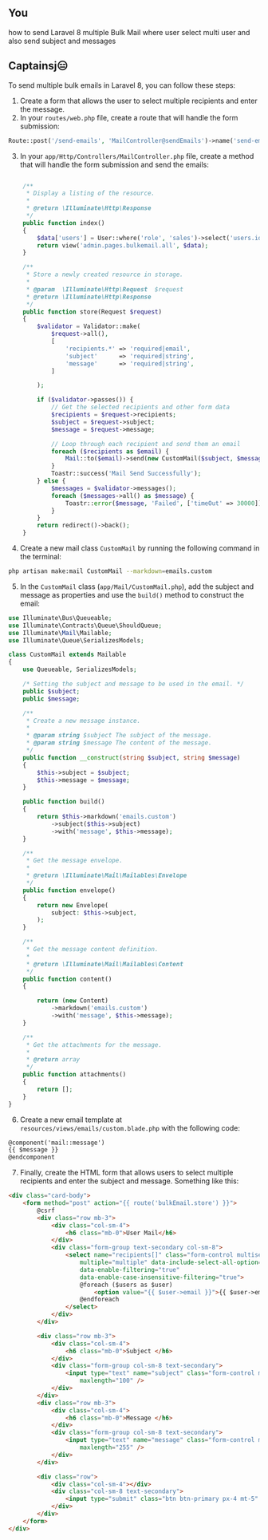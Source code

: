 
## You

how to send Laravel 8 multiple Bulk Mail where user select multi user and also send subject and messages
## Captainsj😑

To send multiple bulk emails in Laravel 8, you can follow these steps:

1. Create a form that allows the user to select multiple recipients and enter the message.
2. In your `routes/web.php` file, create a route that will handle the form submission:

```php
Route::post('/send-emails', 'MailController@sendEmails')->name('send-emails');
```

3. In your `app/Http/Controllers/MailController.php` file, create a method that will handle the form submission and send the emails:

```php

    /**
     * Display a listing of the resource.
     *
     * @return \Illuminate\Http\Response
     */
    public function index()
    {
        $data['users'] = User::where('role', 'sales')->select('users.id', 'users.email')->get();
        return view('admin.pages.bulkemail.all', $data);
    }

    /**
     * Store a newly created resource in storage.
     *
     * @param  \Illuminate\Http\Request  $request
     * @return \Illuminate\Http\Response
     */
    public function store(Request $request)
    {
        $validator = Validator::make(
            $request->all(),
            [
                'recipients.*' => 'required|email',
                'subject'      => 'required|string',
                'message'      => 'required|string',
            ]

        );

        if ($validator->passes()) {
            // Get the selected recipients and other form data
            $recipients = $request->recipients;
            $subject = $request->subject;
            $message = $request->message;

            // Loop through each recipient and send them an email
            foreach ($recipients as $email) {
                Mail::to($email)->send(new CustomMail($subject, $message));
            }
            Toastr::success('Mail Send Successfully');
        } else {
            $messages = $validator->messages();
            foreach ($messages->all() as $message) {
                Toastr::error($message, 'Failed', ['timeOut' => 30000]);
            }
        }
        return redirect()->back();
    }
```

4. Create a new mail class `CustomMail` by running the following command in the terminal:

```bash
php artisan make:mail CustomMail --markdown=emails.custom
```

5. In the `CustomMail` class (`app/Mail/CustomMail.php`), add the subject and message as properties and use the `build()` method to construct the email:

```php
use Illuminate\Bus\Queueable;
use Illuminate\Contracts\Queue\ShouldQueue;
use Illuminate\Mail\Mailable;
use Illuminate\Queue\SerializesModels;

class CustomMail extends Mailable
{
    use Queueable, SerializesModels;

    /* Setting the subject and message to be used in the email. */
    public $subject;
    public $message;

    /**
     * Create a new message instance.
     *
     * @param string $subject The subject of the message.
     * @param string $message The content of the message.
     */
    public function __construct(string $subject, string $message)
    {
        $this->subject = $subject;
        $this->message = $message;
    }

    public function build()
    {
        return $this->markdown('emails.custom')
            ->subject($this->subject)
            ->with('message', $this->message);
    }

    /**
     * Get the message envelope.
     *
     * @return \Illuminate\Mail\Mailables\Envelope
     */
    public function envelope()
    {
        return new Envelope(
            subject: $this->subject,
        );
    }

    /**
     * Get the message content definition.
     *
     * @return \Illuminate\Mail\Mailables\Content
     */
    public function content()
    {

        return (new Content)
            ->markdown('emails.custom')
            ->with('message', $this->message);
    }

    /**
     * Get the attachments for the message.
     *
     * @return array
     */
    public function attachments()
    {
        return [];
    }
}
```

6. Create a new email template at `resources/views/emails/custom.blade.php` with the following code:

```html
@component('mail::message')
{{ $message }}
@endcomponent
```

7. Finally, create the HTML form that allows users to select multiple recipients and enter the subject and message. Something like this:

```html
<div class="card-body">
    <form method="post" action="{{ route('bulkEmail.store') }}">
        @csrf
        <div class="row mb-3">
            <div class="col-sm-4">
                <h6 class="mb-0">User Mail</h6>
            </div>
            <div class="form-group text-secondary col-sm-8">
                <select name="recipients[]" class="form-control multiselect"
                    multiple="multiple" data-include-select-all-option="true"
                    data-enable-filtering="true"
                    data-enable-case-insensitive-filtering="true">
                    @foreach ($users as $user)
                        <option value="{{ $user->email }}">{{ $user->email }} </option>
                    @endforeach
                </select>
            </div>
        </div>

        <div class="row mb-3">
            <div class="col-sm-4">
                <h6 class="mb-0">Subject </h6>
            </div>
            <div class="form-group col-sm-8 text-secondary">
                <input type="text" name="subject" class="form-control maxlength"
                    maxlength="100" />
            </div>
        </div>
        <div class="row mb-3">
            <div class="col-sm-4">
                <h6 class="mb-0">Message </h6>
            </div>
            <div class="form-group col-sm-8 text-secondary">
                <input type="text" name="message" class="form-control maxlength"
                    maxlength="255" />
            </div>
        </div>

        <div class="row">
            <div class="col-sm-4"></div>
            <div class="col-sm-8 text-secondary">
                <input type="submit" class="btn btn-primary px-4 mt-5" value="Submit" />
            </div>
        </div>
    </form>
</div>

```
